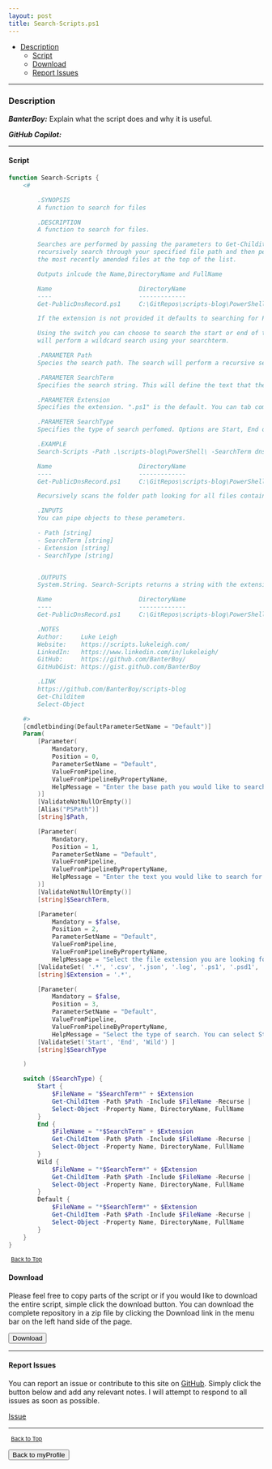 ```yaml
---
layout: post
title: Search-Scripts.ps1
---
```


- [Description](#description)
  - [Script](#script)
  - [Download](#download)
  - [Report Issues](#report-issues)

---

### Description

**_BanterBoy:_** Explain what the script does and why it is useful.

**_GitHub Copilot:_**

---

#### Script

```powershell
function Search-Scripts {
    <#

        .SYNOPSIS
        A function to search for files

        .DESCRIPTION
        A function to search for files.

        Searches are performed by passing the parameters to Get-Childitem which will then
        recursively search through your specified file path and then perform a sort to output
        the most recently amended files at the top of the list.

        Outputs inlcude the Name,DirectoryName and FullName

        Name                        DirectoryName                                       FullName
        ----                        -------------                                       --------
        Get-PublicDnsRecord.ps1     C:\GitRepos\scripts-blog\PowerShell\functions\dns   C:\GitRepos\scripts-blog\PowerShell\functions\dns\Get-PublicDnsRecord.ps1

        If the extension is not provided it defaults to searching for PS1 files (PowerShell Scripts).

        Using the switch you can choose to search the start or end of the file or selecting wild,
        will perform a wildcard search using your searchterm.

        .PARAMETER Path
        Species the search path. The search will perform a recursive search on the specified folder path.

        .PARAMETER SearchTerm
        Specifies the search string. This will define the text that the search will use to locate your files. Wildcard chars are not allowed.

        .PARAMETER Extension
        Specifies the extension. ".ps1" is the default. You can tab complete through the suggested list or you can enter your own file extension e.g. ".jpg"

        .PARAMETER SearchType
        Specifies the type of search perfomed. Options are Start, End or Wild. This will search either the beginning, end or somewhere inbetween. If no option is selected, it will default to performing a wildcard search.

        .EXAMPLE
        Search-Scripts -Path .\scripts-blog\PowerShell\ -SearchTerm dns -SearchType Wild -Extension .ps1

        Name                        DirectoryName                                       FullName
        ----                        -------------                                       --------
        Get-PublicDnsRecord.ps1     C:\GitRepos\scripts-blog\PowerShell\functions\dns   C:\GitRepos\scripts-blog\PowerShell\functions\dns\Get-PublicDnsRecord.ps1

        Recursively scans the folder path looking for all files containing the searchterm and lists the files located in the output

        .INPUTS
        You can pipe objects to these perameters.

        - Path [string]
        - SearchTerm [string]
        - Extension [string]
        - SearchType [string]


        .OUTPUTS
        System.String. Search-Scripts returns a string with the extension or file name.

        Name                        DirectoryName                                       FullName
        ----                        -------------                                       --------
        Get-PublicDnsRecord.ps1     C:\GitRepos\scripts-blog\PowerShell\functions\dns   C:\GitRepos\scripts-blog\PowerShell\functions\dns\Get-PublicDnsRecord.ps1

        .NOTES
        Author:     Luke Leigh
        Website:    https://scripts.lukeleigh.com/
        LinkedIn:   https://www.linkedin.com/in/lukeleigh/
        GitHub:     https://github.com/BanterBoy/
        GitHubGist: https://gist.github.com/BanterBoy

        .LINK
        https://github.com/BanterBoy/scripts-blog
        Get-Childitem
        Select-Object

    #>
    [cmdletbinding(DefaultParameterSetName = "Default")]
    Param(
        [Parameter(
            Mandatory,
            Position = 0,
            ParameterSetName = "Default",
            ValueFromPipeline,
            ValueFromPipelineByPropertyName,
            HelpMessage = "Enter the base path you would like to search."
        )]
        [ValidateNotNullOrEmpty()]
        [Alias("PSPath")]
        [string]$Path,

        [Parameter(
            Mandatory,
            Position = 1,
            ParameterSetName = "Default",
            ValueFromPipeline,
            ValueFromPipelineByPropertyName,
            HelpMessage = "Enter the text you would like to search for."
        )]
        [ValidateNotNullOrEmpty()]
        [string]$SearchTerm,

        [Parameter(
            Mandatory = $false,
            Position = 2,
            ParameterSetName = "Default",
            ValueFromPipeline,
            ValueFromPipelineByPropertyName,
            HelpMessage = "Select the file extension you are looking for. Defaults to '*.ps1' files.")]
        [ValidateSet( '.*', '.csv', '.json', '.log', '.ps1', '.psd1', '.psm1', '.txt', '.xls', '.xlsx') ]
        [string]$Extension = '.*',

        [Parameter(
            Mandatory = $false,
            Position = 3,
            ParameterSetName = "Default",
            ValueFromPipeline,
            ValueFromPipelineByPropertyName,
            HelpMessage = "Select the type of search. You can select Start/End/Wild to perform search for a file.")]
        [ValidateSet('Start', 'End', 'Wild') ]
        [string]$SearchType

    )

    switch ($SearchType) {
        Start {
            $FileName = "$SearchTerm*" + $Extension
            Get-ChildItem -Path $Path -Include $FileName -Recurse |
            Select-Object -Property Name, DirectoryName, FullName
        }
        End {
            $FileName = "*$SearchTerm" + $Extension
            Get-ChildItem -Path $Path -Include $FileName -Recurse |
            Select-Object -Property Name, DirectoryName, FullName
        }
        Wild {
            $FileName = "*$SearchTerm*" + $Extension
            Get-ChildItem -Path $Path -Include $FileName -Recurse |
            Select-Object -Property Name, DirectoryName, FullName
        }
        Default {
            $FileName = "*$SearchTerm*" + $Extension
            Get-ChildItem -Path $Path -Include $FileName -Recurse |
            Select-Object -Property Name, DirectoryName, FullName
        }
    }
}
```

<span style="font-size:11px;"><a href="#"><i class="fas fa-caret-up" aria-hidden="true" style="color: white; margin-right:5px;"></i>Back to Top</a></span>

#### Download

Please feel free to copy parts of the script or if you would like to download the entire script, simple click the download button. You can download the complete repository in a zip file by clicking the Download link in the menu bar on the left hand side of the page.

<button class="btn" type="submit" onclick="window.open('/PowerShell/functions/myProfile/Search-Scripts.ps1')">
    <i class="fa fa-cloud-download-alt">
    </i>
        Download
</button>

---

#### Report Issues

You can report an issue or contribute to this site on <a href="https://github.com/BanterBoy/scripts-blog/issues">GitHub</a>. Simply click the button below and add any relevant notes. I will attempt to respond to all issues as soon as possible.

<!-- Place this tag where you want the button to render. -->

<a class="github-button" href="https://github.com/BanterBoy/scripts-blog/issues/new?title=Search-Scripts.ps1&body=There is a problem with this function. Please find details below." data-show-count="true" aria-label="Issue BanterBoy/scripts-blog on GitHub">Issue</a>

---

<span style="font-size:11px;"><a href="#"><i class="fas fa-caret-up" aria-hidden="true" style="color: white; margin-right:5px;"></i>Back to Top</a></span>

<a href="/menu/_pages/myProfile.html">
    <button class="btn">
        <i class='fas fa-reply'>
        </i>
            Back to myProfile
    </button>
</a>

[1]: http://ecotrust-canada.github.io/markdown-toc
[2]: https://github.com/googlearchive/code-prettify
